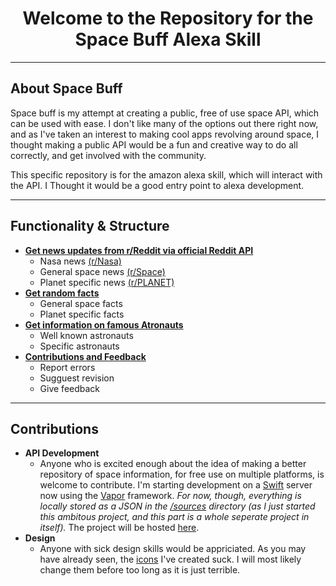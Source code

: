 # **<center> Welcome to the Repository for the Space Buff Alexa Skill </center>**

---

## **About Space Buff**
Space buff is my attempt at creating a public, free of use space API, which can be used with ease. I don't like many of the options out there right now, and as I've taken an interest to making cool apps revolving around space, I thought making a public API would be a fun and creative way to do all correctly, and get involved with the community.

This specific repository is for the amazon alexa skill, which will interact with the API. I Thought it would be a good entry point to alexa development.

---

## **Functionality & Structure**
* **[Get news updates from r/Reddit via official Reddit API](http://github.com/charliekenney23/spaceBuff_skill/structure/documentation/news.md)**
  * Nasa news [(r/Nasa)](http://reddit.com/r/nasa)
  * General space news [(r/Space)](http://reddit.com/r/space)
  * Planet specific news [(r/PLANET)](http://reddit.com/search)
* **[Get random facts](http://github.com/charliekenney23/spaceBuff_skill/structure/documentation/randomFacts.md)**
  * General space facts
  * Planet specific facts
* **[Get information on famous Atronauts](http://github.com/charliekenney23/structure/spaceBuff_skill/astronautInfo.md)**
  * Well known astronauts
  * Specific astronauts
* **[Contributions and Feedback](http://github.com/charliekenney23/structure/spaceBuff_skill/contibutionsAndFeedback.md)**
  * Report errors
  * Sugguest revision
  * Give feedback

---

## **Contributions**
* **API Development**
  * Anyone who is excited enough about the idea of making a better repository of space information, for free use on multiple platforms, is welcome to contribute. I'm starting development on a [Swift](http://github.com/apple/swift) server now using the [Vapor](http://github.com/vapor/vapor) framework. _For now, though, everything is locally stored as a JSON in the [/sources](http://github.com/charliekenney23/spaceBuff_skill/sources) directory (as I just started this ambitous project, and this part is a whole seperate project in itself)._ The project will be hosted [here](http://github.com/charliekenney23/spaceBuff_API).
* **Design**
  * Anyone with sick design skills would be appriciated. As you may have already seen, the [icons](http://github.com/charliekenney23/spaceBuff_skill/media) I've created suck. I will most likely change them before too long as it is just terrible.
